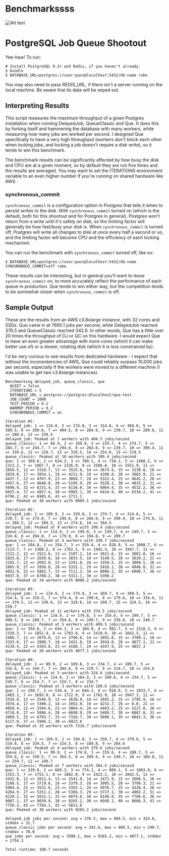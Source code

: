 # Benchmarkssss

![Alt text](https://boiling-scrubland-5198.herokuapp.com/graphs/gocardless%2Fqueue-shootout/master)

# PostgreSQL Job Queue Shootout

Yee-haw! To run:

    # Install PostgreSQL 9.2+ and Redis, if you haven't already.
    $ bundle
    $ DATABASE_URL=postgres://user:pass@localhost:5432/db-name rake

You may also need to pass REDIS_URL, if there isn't a server running on the local machine. Be aware that its data will be wiped out.

## Interpreting Results

This script measures the maximum throughput of a given Postgres installation when running DelayedJob, QueueClassic and Que. It does this by forking itself and hammering the database with many workers, while measuring how many jobs are worked per second. I designed Que specifically to have a very high throughput (workers don't block each other when locking jobs, and locking a job doesn't require a disk write), so it tends to win this benchmark.

The benchmark results can be significantly affected by how busy the disk and CPU are at a given moment, so by default they are run five times and the results are averaged. You may want to set the ITERATIONS environment variable to an even higher number if you're running on shared hardware like AWS.

### synchronous_commit

`synchronous_commit` is a configuration option in Postgres that tells it when to persist writes to the disk. With `synchronous_commit` turned on (which is the default, both for this shootout and for Postgres in general), Postgres won't return from a write until it's safely on disk, so the limiting factor will generally be how fast/busy your disk is. When `synchronous_commit` is turned off, Postgres will write all changes to disk at once every half a second or so, and the limiting factor will become CPU and the efficiency of each locking mechanism.

You can run the benchmark with `synchronous_commit` turned off, like so:

    $ DATABASE_URL=postgres://user:pass@localhost:5432/db-name SYNCHRONOUS_COMMIT=off rake

These results can be interesting, but in general you'll want to leave `synchronous_commit` on, to more accurately reflect the performance of each queue in production. Que tends to win either way, but the competition tends to be somewhat closer when `synchronous_commit` is off.

## Sample Output

These are the results from an AWS c3.8xlarge instance, with 32 cores and SSDs. Que came in at 7690.1 jobs per second, while DelayedJob reached 376.5 and QueueClassic reached 342.6. In other words, Que has a little over 20 times the throughput of DJ or QC on this hardware. I would expect Que to have an even greater advantage with more cores (which it can make better use of) or a slower, rotating disk (which it is less constrained by).

I'd be very curious to see results from dedicated hardware - I expect that without the inconsistencies of AWS, Que could reliably surpass 10,000 jobs per second, especially if the workers were moved to a different machine (I was unable to get two c3.8xlarge instances).

    Benchmarking delayed_job, queue_classic, que
      QUIET = false
      ITERATIONS = 5
      DATABASE_URL = postgres://postgres:@localhost/que-test
      JOB_COUNT = 1000
      TEST_PERIOD = 0.2
      WARMUP_PERIOD = 0.2
      SYNCHRONOUS_COMMIT = on

    Iteration #1:
    delayed_job: 1 => 124.8, 2 => 174.8, 3 => 314.6, 4 => 304.6, 5 => 389.5, 6 => 289.6, 7 => 404.5, 8 => 284.6, 9 => 239.7, 10 => 289.6, 11 => 289.6, 12 => 339.5
    delayed_job: Peaked at 7 workers with 404.5 jobs/second
    queue_classic: 1 => 84.9, 2 => 169.8, 3 => 229.7, 4 => 274.7, 5 => 284.7, 6 => 244.7, 7 => 294.6, 8 => 264.6, 9 => 239.7, 10 => 399.4, 11 => 334.6, 12 => 224.7, 13 => 319.5, 14 => 254.6, 15 => 219.5
    queue_classic: Peaked at 10 workers with 399.4 jobs/second
    que: 1 => 369.6, 2 => 624.3, 3 => 789.1, 4 => 734.1, 5 => 1468.2, 6 => 1313.2, 7 => 1967.7, 8 => 2226.9, 9 => 2586.6, 10 => 2551.9, 11 => 2856.5, 12 => 3310.7, 13 => 3525.6, 14 => 3674.9, 15 => 3130.8, 16 => 3829.0, 17 => 3854.1, 18 => 4212.9, 19 => 4108.8, 20 => 3983.9, 21 => 4437.7, 22 => 4767.9, 23 => 3804.7, 24 => 5322.4, 25 => 4641.2, 26 => 4457.6, 27 => 4648.0, 28 => 5195.9, 29 => 5520.1, 30 => 4831.2, 31 => 5690.9, 32 => 6231.4, 33 => 6136.0, 34 => 6964.4, 35 => 4532.2, 36 => 6025.4, 37 => 4927.4, 38 => 8985.1, 39 => 6414.9, 40 => 6334.2, 41 => 6796.2, 42 => 6905.6, 43 => 2711.1
    que: Peaked at 38 workers with 8985.1 jobs/second

    Iteration #2:
    delayed_job: 1 => 109.9, 2 => 159.8, 3 => 274.7, 4 => 314.6, 5 => 229.7, 6 => 274.6, 7 => 294.6, 8 => 284.6, 9 => 399.4, 10 => 274.6, 11 => 284.5, 12 => 369.5, 13 => 274.6, 14 => 364.5
    delayed_job: Peaked at 9 workers with 399.4 jobs/second
    queue_classic: 1 => 114.9, 2 => 199.8, 3 => 249.7, 4 => 249.7, 5 => 224.8, 6 => 204.8, 7 => 179.8, 8 => 194.8, 9 => 209.7
    queue_classic: Peaked at 4 workers with 249.7 jobs/second
    que: 1 => 204.8, 2 => 254.7, 3 => 559.4, 4 => 828.9, 5 => 1008.7, 6 => 1123.7, 7 => 1368.2, 8 => 1762.5, 9 => 1942.4, 10 => 1947.7, 11 => 2212.2, 12 => 2521.6, 13 => 2107.2, 14 => 2621.6, 15 => 2661.0, 16 => 2815.8, 17 => 2650.8, 18 => 2833.5, 19 => 3140.5, 20 => 3620.2, 21 => 3165.7, 22 => 2692.0, 23 => 2291.8, 24 => 3350.5, 25 => 3809.5, 26 => 2865.9, 27 => 3958.8, 28 => 5332.1, 29 => 5416.1, 30 => 4946.8, 31 => 4852.9, 32 => 5862.7, 33 => 7111.2, 34 => 8006.2, 35 => 6990.7, 36 => 6937.0, 37 => 6708.2, 38 => 5311.1, 39 => 5390.2
    que: Peaked at 34 workers with 8006.2 jobs/second

    Iteration #3:
    delayed_job: 1 => 124.9, 2 => 174.8, 3 => 269.7, 4 => 309.5, 5 => 314.6, 6 => 319.5, 7 => 374.4, 8 => 299.6, 9 => 279.6, 10 => 334.6, 11 => 374.5, 12 => 339.6, 13 => 329.6, 14 => 249.7, 15 => 324.5, 16 => 259.7
    delayed_job: Peaked at 11 workers with 374.5 jobs/second
    queue_classic: 1 => 134.9, 2 => 179.8, 3 => 354.6, 4 => 299.7, 5 => 409.5, 6 => 289.7, 7 => 354.6, 8 => 249.7, 9 => 339.6, 10 => 249.7
    queue_classic: Peaked at 5 workers with 409.5 jobs/second
    que: 1 => 354.6, 2 => 644.3, 3 => 104.9, 4 => 983.7, 5 => 1518.3, 6 => 1338.5, 7 => 1852.9, 8 => 1703.0, 9 => 2410.9, 10 => 1662.5, 11 => 2406.7, 12 => 2676.0, 13 => 2706.6, 14 => 2891.0, 15 => 3709.1, 16 => 3325.0, 17 => 2880.7, 18 => 2431.8, 19 => 3934.0, 20 => 4877.1, 21 => 4139.4, 22 => 4343.8, 23 => 4188.7, 24 => 4347.9, 25 => 4857.3
    que: Peaked at 20 workers with 4877.1 jobs/second

    Iteration #4:
    delayed_job: 1 => 89.9, 2 => 169.8, 3 => 234.7, 4 => 289.7, 5 => 324.6, 6 => 244.7, 7 => 304.6, 8 => 229.7, 9 => 214.7, 10 => 254.6
    delayed_job: Peaked at 5 workers with 324.6 jobs/second
    queue_classic: 1 => 124.9, 2 => 164.8, 3 => 289.6, 4 => 234.7, 5 => 249.7, 6 => 254.7, 7 => 224.7, 8 => 234.7
    queue_classic: Peaked at 3 workers with 289.6 jobs/second
    que: 1 => 299.7, 2 => 534.4, 3 => 644.2, 4 => 918.9, 5 => 1033.7, 6 => 1483.1, 7 => 1693.0, 8 => 1712.9, 9 => 1762.9, 10 => 2047.3, 11 => 2556.8, 12 => 2546.9, 13 => 2630.9, 14 => 2691.2, 15 => 2785.9, 16 => 3978.4, 17 => 3300.2, 18 => 2052.0, 19 => 4232.7, 20 => 0.0, 21 => 4058.4, 22 => 3344.6, 23 => 3864.4, 24 => 4443.2, 25 => 5227.8, 26 => 4718.0, 27 => 5886.4, 28 => 6698.9, 29 => 5489.7, 30 => 6867.8, 31 => 3869.5, 32 => 6783.7, 33 => 7316.7, 34 => 5696.1, 35 => 6842.3, 36 => 6117.0, 37 => 5946.2, 38 => 6923.6
    que: Peaked at 33 workers with 7316.7 jobs/second

    Iteration #5:
    delayed_job: 1 => 104.9, 2 => 194.8, 3 => 259.7, 4 => 379.6, 5 => 319.6, 6 => 334.5, 7 => 324.5, 8 => 189.8, 9 => 284.6
    delayed_job: Peaked at 4 workers with 379.6 jobs/second
    queue_classic: 1 => 99.9, 2 => 174.8, 3 => 319.6, 4 => 289.7, 5 => 354.6, 6 => 339.5, 7 => 364.5, 8 => 289.6, 9 => 249.7, 10 => 189.8, 11 => 259.7, 12 => 249.7
    queue_classic: Peaked at 7 workers with 364.5 jobs/second
    que: 1 => 339.6, 2 => 669.3, 3 => 774.1, 4 => 809.1, 5 => 1003.9, 6 => 1353.3, 7 => 1753.1, 8 => 1882.8, 9 => 2422.2, 10 => 2042.5, 11 => 2432.0, 12 => 2012.4, 13 => 2541.8, 14 => 2471.9, 15 => 2666.5, 16 => 3108.5, 17 => 3719.6, 18 => 3379.3, 19 => 3095.5, 20 => 3799.3, 21 => 5004.4, 22 => 3532.6, 23 => 3355.1, 24 => 5076.7, 25 => 4328.4, 26 => 4264.9, 27 => 5251.2, 28 => 5366.3, 29 => 5727.1, 30 => 4902.2, 31 => 4228.2, 32 => 5815.1, 33 => 6079.6, 34 => 6140.8, 35 => 7766.6, 36 => 9087.1, 37 => 9039.9, 38 => 9265.2, 39 => 6948.1, 40 => 8666.3, 41 => 7756.3, 42 => 7764.1, 43 => 5013.6
    que: Peaked at 38 workers with 9265.2 jobs/second

    delayed_job jobs per second: avg = 376.5, max = 404.5, min = 324.6, stddev = 31.7
    queue_classic jobs per second: avg = 342.6, max = 409.5, min = 249.7, stddev = 70.0
    que jobs per second: avg = 7690.1, max = 9265.2, min = 4877.1, stddev = 1754.3

    Total runtime: 198.7 seconds

